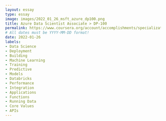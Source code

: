 ```yaml
---
layout: essay
type: essay
image: images/2022_01_26_msft_azure_dp100.png
title: Azure Data Scientist Associate > DP-100
permalink: https://www.coursera.org/account/accomplishments/specialization/D7CNG3C8UVPK
# All dates must be YYYY-MM-DD format!
date: 2022-01-26
labels:
- Data Science
- Deployment
- Building
- Machine Learning
- Training
- Predictive
- Models
- Databricks
- Performance
- Integration
- Applications
- Functions
- Running Data
- Core Values
- APIs
---
```

